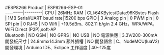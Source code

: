 #ESP8266
Product |	ESP8266-ESP-01  
---------|---------|
CPU |	26MHz
RAM |	CLI:64KBytes/Data:96KBytes
Flash |	1MB
Serial/UART baud rate|15200 bps
GPIO |	3 
Analog pin |	0
PWM pin | 0
SPI pin | 0
RJ45 |	NO
Wifi |	+19.5dBm、802.11 b/g/n 2.4 GHz，WPA/WPA，WiFi Direct (P2P),soft-AP  
Bluetooth |	NO
GSM |	NO 
GPRS |	NO
USB |	NO 
電源供應 |	3.3V/200-300mA
開發板尺寸 | 24.8mmx14.3mm 
額外插槽 |	NO
開發語言 |	C、NodeMCU(luaV2)
開發環境 |	Arduino IDE、Eclipce 
工作溫度 | 40~125度